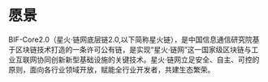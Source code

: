 # 愿景

BIF-Core2.0（星火·链网底层链2.0,以下简称星火链），是中国信息通信研究院基于区块链技术打造的一条许可公有链，是实现“星火·链网”这一国家级区块链与工业互联网协同创新新型基础设施的关键技术。星火·链网立足安全、自主、可控的原则，面向各行业领域开放，赋能全行业开发者，共建生态繁荣。
